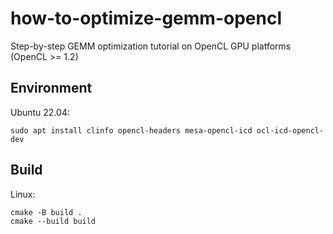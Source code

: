 # how-to-optimize-gemm-opencl

Step-by-step GEMM optimization tutorial on OpenCL GPU platforms (OpenCL >= 1.2)

## Environment

Ubuntu 22.04:

```shell
sudo apt install clinfo opencl-headers mesa-opencl-icd ocl-icd-opencl-dev
```

## Build

Linux:

```shell
cmake -B build .
cmake --build build
```
